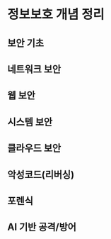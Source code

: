 # 정보보호 개념 정리

## 보안 기초

## 네트워크 보안

## 웹 보안

## 시스템 보안

## 클라우드 보안

## 악성코드(리버싱)

## 포렌식

## AI 기반 공격/방어
